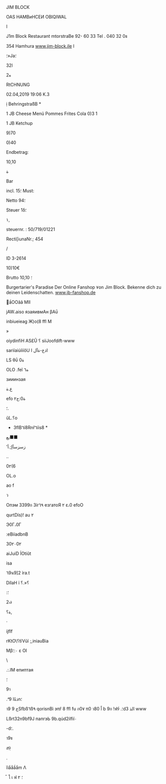 JIM BLOCK

OAS НАМВиНСЕИ  OBIQIWAL

ا

J1m  Block  Restaurant
mtorstraBe
 92-
60 33 Tel .  040  32  0ธ

354  Hamhura
www.jim-block.ile  ا

؛»Ja؛

ا32

 2ه

RtCHNUNG

02.04,2019 19:06 K.3

ị  BehringstraßB  *

1  JB  Cheese  Menü
Pommes  Frites
Cola  0)3  1

1  JB  Ketchup

9)70

0)40

Endbetrag:

10,10

ة

Bar

incl.  15؛  Must:

Netto
94؛

Steuer
1δ؛

١,

steuernr. :  50/719/01221

Recti[iunaNr.;  454

/

ID  3-2614

10)10€

Brutto
10,10
؛

Burgertarier's  Paradise
Der  Online  Fanshop  ٧on  Jim  Block.
Bekenne  dich  zu  deinen  Leidenschatten.
www.jb-fanshop.de

ầOOãã MII

jAW،aiso  язаяивмАн  βΑΰ

inbiueieag  Ж)о(8  ffl M

»

oiydinfiH  AS£Û
؟
siiJoofdift-www

sariíaiúíiíôU  اذع-ةآل
 ا

LS  θΰ  0ة

OLO  .feĩ  ه٦

зииинзая

ع.ة

efo  ة0:ج٢

؛.

ũL.؟o

* 3flB٦í8Rnř٦íis8  *

يع■■

'زسزسآإ;.أ

 ..

0٢(6

OL.о

ao f

ว

Опэм  3399ก
3ír٦٩  езгатоЯ
٢  ε،0  efoO

qurtDís)!  au  ٢

Э0Г،0Г

:eBiíadbnB

30٢٠0٢

aiJuiD
ỈOtiũt

isa

٦9น9]2
ỉra.t

DíIaH
ỉ
؟«.؟

:؛

2๗

 ة؟,

 ·

ijflf

rKtO\؟tĩVũỉ  ;,iniauBia

Μβ٠:؛ ε  OI

\

.:.IM  епиптая

؛

9า

.^ذةًا
9n؛

า9  ج
9Sfbß٦ß٩
qorisnBì  эπř  8 ffl fu  ก0٧
π0  า80
اً
 b 9ก
!ฟ9่
.؛d3  الذ
www

Lßrt32n9bf9J  папгэЬ
9b.qúd2ilfií٠

-d؛.

า9ธ

ส9ฺ

.

ĩìắẳầắm Λ

่
้
ใ
เ
ฟ
؛
٢
